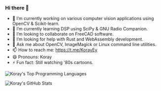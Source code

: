### Hi there 👋

- 🔭 I’m currently working on various computer vision applications using OpenCV & Scikit-learn.
- 🌱 I’m currently learning DSP using SciPy & GNU Radio Companion.
- 👯 I’m looking to collaborate on FreeCAD software.
- 🤔 I’m looking for help with Rust and WebAssembly development.
- 💬 Ask me about OpenCV, ImageMagick or Linux command line utilities.
- 📫 How to reach me: https://t.me/KorayEy
- 😄 Pronouns: Koray
- ⚡ Fun fact: Still watching '80s cartoons.


![Koray's Top Programming Languages](https://github-readme-stats.vercel.app/api/top-langs/?username=korayeyinc&layout=default&theme=radical&width="45%"&align="left")


![Koray's GitHub Stats](https://github-readme-stats.vercel.app/api?username=korayeyinc&show_icons=true&layout=default&theme=radical&width="45%"&align="right")
